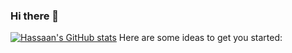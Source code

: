 ### Hi there 👋

[![Hassaan's GitHub stats](https://github-readme-stats.vercel.app/api?username=hsmaan&show_icons=true&count_private=true&theme=dracula)](https://github.com/anuraghazra/github-readme-stats)
Here are some ideas to get you started:

<!--
**hsmaan/hsmaan** is a ✨ _special_ ✨ repository because its `README.md` (this file) appears on your GitHub profile.



- 🔭 I’m currently working on ...
- 🌱 I’m currently learning ...
- 👯 I’m looking to collaborate on ...
- 🤔 I’m looking for help with ...
- 💬 Ask me about ...
- 📫 How to reach me: ...
- 😄 Pronouns: ...
- ⚡ Fun fact: ...
-->
